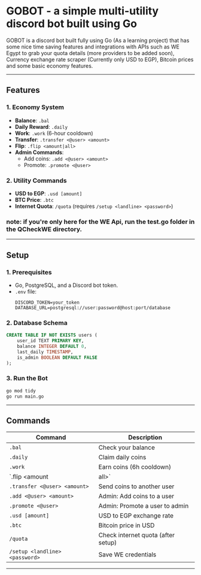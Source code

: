# GOBOT - a simple multi-utility discord bot built using Go

GOBOT is a discord bot built fully using Go (As a learning project) that has some nice time saving features and integrations with APIs such as WE Egypt
to grab your quota details (more providers to be added soon), Currency exchange rate scraper (Currently only USD to EGP), Bitcoin prices and some basic
economy features.

---

## Features

### **1. Economy System**
- **Balance**: `.bal`
- **Daily Reward**: `.daily`
- **Work**: `.work` (6-hour cooldown)
- **Transfer**: `.transfer <@user> <amount>`
- **Flip**: `.flip <amount|all>`
- **Admin Commands**:
  - Add coins: `.add <@user> <amount>`
  - Promote: `.promote <@user>`

### **2. Utility Commands**
- **USD to EGP**: `.usd [amount]`
- **BTC Price**: `.btc`
- **Internet Quota**: `/quota` (requires `/setup <landline> <password>`)

### **note: if you're only here for the WE Api, run the test.go folder in the QCheckWE directory.**

---

## Setup

### **1. Prerequisites**
- Go, PostgreSQL, and a Discord bot token.
- `.env` file:
  ```env
  DISCORD_TOKEN=your_token
  DATABASE_URL=postgresql://user:password@host:port/database
  ```

### **2. Database Schema**
```sql
CREATE TABLE IF NOT EXISTS users (
    user_id TEXT PRIMARY KEY,
    balance INTEGER DEFAULT 0,
    last_daily TIMESTAMP,
    is_admin BOOLEAN DEFAULT FALSE
);
```

### **3. Run the Bot**
```bash
go mod tidy
go run main.go
```

---

## Commands
| Command                     | Description                          |
|-----------------------------|--------------------------------------|
| `.bal`                      | Check your balance                   |
| `.daily`                    | Claim daily coins                    |
| `.work`                     | Earn coins (6h cooldown)             |
| `.flip <amount|all>`        | Gamble coins                         |
| `.transfer <@user> <amount>`| Send coins to another user           |
| `.add <@user> <amount>`     | Admin: Add coins to a user           |
| `.promote <@user>`          | Admin: Promote a user to admin       |
| `.usd [amount]`             | USD to EGP exchange rate             |
| `.btc`                      | Bitcoin price in USD                 |
| `/quota`                    | Check internet quota (after setup)   |
| `/setup <landline> <password>`| Save WE credentials               |

---
